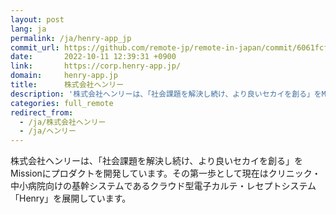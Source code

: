 ```yaml
---
layout: post
lang: ja
permalink: /ja/henry-app_jp
commit_url: https://github.com/remote-jp/remote-in-japan/commit/6061fcfd0e400c5234212ebb6310b0db0ac167c2
date:       2022-10-11 12:39:31 +0900
link:       https://corp.henry-app.jp/
domain:     henry-app.jp
title:      株式会社ヘンリー
description: '株式会社ヘンリーは、「社会課題を解決し続け、より良いセカイを創る」をMissionにプロダクトを開発しています。その第一歩として現在はクリニック・中小病院向けの基幹システムであるクラウド型電子カルテ・レセプトシステム「Henry」を展開しています。'
categories: full_remote
redirect_from:
  - /ja/株式会社ヘンリー
  - /ja/ヘンリー
---
```


<p>株式会社ヘンリーは、「社会課題を解決し続け、より良いセカイを創る」をMissionにプロダクトを開発しています。その第一歩として現在はクリニック・中小病院向けの基幹システムであるクラウド型電子カルテ・レセプトシステム「Henry」を展開しています。</p>
